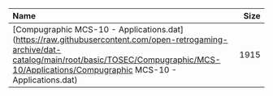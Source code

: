 |Name|Size|
|:---|---:|
|[Compugraphic MCS-10 - Applications.dat](https://raw.githubusercontent.com/open-retrogaming-archive/dat-catalog/main/root/basic/TOSEC/Compugraphic/MCS-10/Applications/Compugraphic MCS-10 - Applications.dat)|1915|
